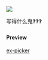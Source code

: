 ![](https://img.shields.io/badge/ex--picker-build-orange.svg)

写得什么鬼❓❓❓


#### Preview

[ex-picker](https://ex-picker.netlify.com/)

